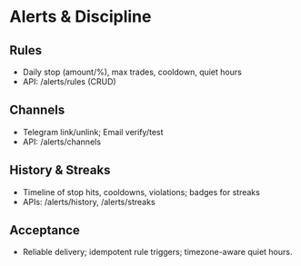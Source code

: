 # Alerts & Discipline

## Rules
- Daily stop (amount/%), max trades, cooldown, quiet hours
- API: /alerts/rules (CRUD)

## Channels
- Telegram link/unlink; Email verify/test
- API: /alerts/channels

## History & Streaks
- Timeline of stop hits, cooldowns, violations; badges for streaks
- APIs: /alerts/history, /alerts/streaks

## Acceptance
- Reliable delivery; idempotent rule triggers; timezone-aware quiet hours.
